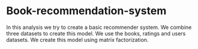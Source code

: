 # Book-recommendation-system

In this analysis we try to create a basic recommender system. We combine three datasets to create this model. We use the books, ratings and users datasets. We create this model using matrix factorization. 
